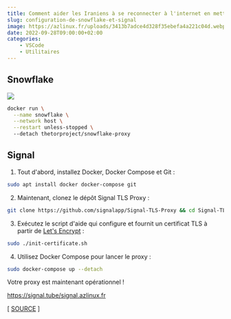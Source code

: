 ```yaml
---
title: Comment aider les Iraniens à se reconnecter à l'internet en mettant en place un proxy Snowflake et Signal
slug: configuration-de-snowflake-et-signal
image: https://azlinux.fr/uploads/3413b7adce4d328f35ebefa4a221c04d.webp
date: 2022-09-28T09:00:00+02:00
categories:
    - VSCode
    - Utilitaires
---
```


## Snowflake

![](https://metrics.torproject.org/userstats-bridge-combined.png?start=2022-08-24&end=2022-09-24&country=all)

```bash
docker run \
  --name snowflake \
  --network host \
  --restart unless-stopped \  
  --detach thetorproject/snowflake-proxy
```

## Signal

1. Tout d'abord, installez Docker, Docker Compose et Git :

```bash
sudo apt install docker docker-compose git
```

2. Maintenant, clonez le dépôt Signal TLS Proxy :

```bash
git clone https://github.com/signalapp/Signal-TLS-Proxy && cd Signal-TLS-Proxy
```

3. Exécutez le script d'aide qui configure et fournit un certificat TLS à partir de [Let's Encrypt](https://letsencrypt.org/) :

```bash
sudo ./init-certificate.sh
```

4. Utilisez Docker Compose pour lancer le proxy :

```bash
sudo docker-compose up --detach
```

Votre proxy est maintenant opérationnel !

https://signal.tube/signal.azlinux.fr

[ [SOURCE](https://signal.org/blog/run-a-proxy/) ]
